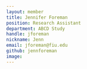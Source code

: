 ```yaml
---
layout: member
title: Jennifer Foreman
position: Research Assistant
department: ABCD Study
handle: jforeman
nickname: Jenn
email: jforeman@fiu.edu
github: jennforeman
image:
---
```

